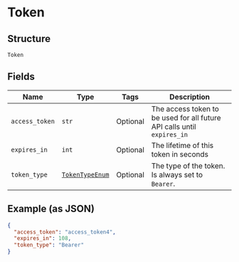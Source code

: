 
# Token

## Structure

`Token`

## Fields

| Name | Type | Tags | Description |
|  --- | --- | --- | --- |
| `access_token` | `str` | Optional | The access token to be used for all future API calls until `expires_in` |
| `expires_in` | `int` | Optional | The lifetime of this token in seconds |
| `token_type` | [`TokenTypeEnum`](../../doc/models/token-type-enum.md) | Optional | The type of the token. Is always set to `Bearer`. |

## Example (as JSON)

```json
{
  "access_token": "access_token4",
  "expires_in": 108,
  "token_type": "Bearer"
}
```

